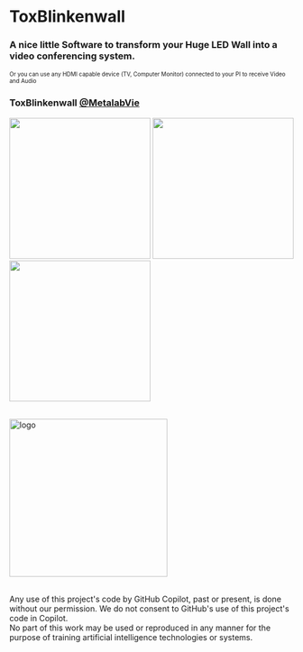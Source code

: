 # ToxBlinkenwall

<H3>A nice little Software to transform your Huge LED Wall into a video conferencing system.</H3>
<font size="1">Or you can use any HDMI capable device (TV, Computer Monitor) connected to your PI to receive Video and Audio</font>

### ToxBlinkenwall [@MetalabVie](https://twitter.com/metalabvie)

<img src="https://raw.githubusercontent.com/zoff99/ToxBlinkenwall/master/doc/images/wall_001.png" height="250" />&nbsp;<img src="https://raw.githubusercontent.com/zoff99/ToxBlinkenwall/master/doc/images/wall_002.png" height="250" /><br>
<img src="https://raw.githubusercontent.com/zoff99/ToxBlinkenwall/master/doc/images/wall_003.png" height="250" />
<br><br>


<img src="https://raw.githubusercontent.com/zoff99/ToxBlinkenwall/master/toxblinkenwall_001.png"
      alt="logo"
      height="280" />

<br>
Any use of this project's code by GitHub Copilot, past or present, is done
without our permission.  We do not consent to GitHub's use of this project's
code in Copilot.
<br>
No part of this work may be used or reproduced in any manner for the purpose of training artificial intelligence technologies or systems.
